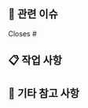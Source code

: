 ## 🔗 관련 이슈
<!-- 해당 작업이 해결한 이슈 번호를 작성합니다. -->
Closes #

## 📋 작업 사항
<!-- 작업한 내용을 기록합니다. --> 

## 📝 기타 참고 사항
<!-- PR에 포함된 변경 사항 외에 공유할 내용이 있다면 작성합니다. --> 
